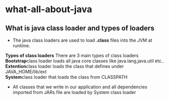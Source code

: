 # what-all-about-java

## What is java class loader and types of loaders
  - The java class loaders are used to load <b>.class</b> files into the JVM at runtime.</br>
  
<b>Types of class loaders</b>
There are 3 main types of class loaders</br>
<b>Bootstrap</b>class loader loads all java core classes like java.lang,java.util etc..</br>
<b>Extention</b>class loader loads the class that defines under JAVA_HOME/lib/ext </br>
<b>System</b>class loader that loads the class from CLASSPATH</br>
* All classes that we write in our application and all dependencies imported from JARs file are loaded by System class loader
    
 
